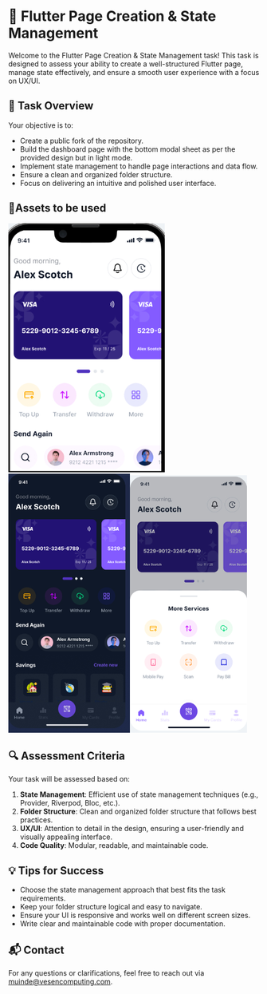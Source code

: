 # 📱 Flutter Page Creation & State Management

Welcome to the Flutter Page Creation & State Management task! This task is designed to assess your ability to create a well-structured Flutter page, manage state effectively, and ensure a smooth user experience with a focus on UX/UI.

## 📝 Task Overview

Your objective is to:

- Create a public fork of the repository.
- Build the dashboard page with the bottom modal sheet as per the provided design but in light mode.
- Implement state management to handle page interactions and data flow.
- Ensure a clean and organized folder structure.
- Focus on delivering an intuitive and polished user interface.

## 📂Assets to be used

![home_page 1](images/home_page_2.png)![home_page 2](images/home_page.png)![bottom sheet](images/modal_sheet.png)

## 🔍 Assessment Criteria

Your task will be assessed based on:

1. **State Management**: Efficient use of state management techniques (e.g., Provider, Riverpod, Bloc, etc.).
2. **Folder Structure**: Clean and organized folder structure that follows best practices.
3. **UX/UI**: Attention to detail in the design, ensuring a user-friendly and visually appealing interface.
4. **Code Quality**: Modular, readable, and maintainable code.

## 💡 Tips for Success

- Choose the state management approach that best fits the task requirements.
- Keep your folder structure logical and easy to navigate.
- Ensure your UI is responsive and works well on different screen sizes.
- Write clear and maintainable code with proper documentation.

## 📬 Contact

For any questions or clarifications, feel free to reach out via [muinde@vesencomputing.com](mailto:muinde@vesencomputing.com).
